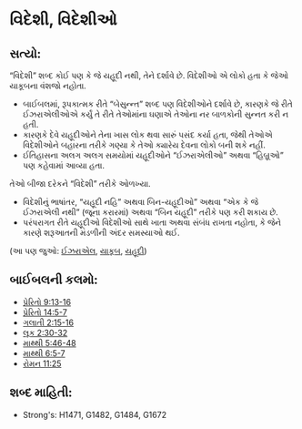 # વિદેશી, વિદેશીઓ 

## સત્યો: 

“વિદેશી” શબ્દ કોઈ પણ કે જે યહૂદી નથી, તેને દર્શાવે છે.
વિદેશીઓ એ લોકો હતા કે જેઓ યાકૂબના વંશજો નહોતા.

* બાઈબલમાં, રૂપકાત્મક રીતે “બેસુન્ન્ત” શબ્દ પણ વિદેશીઓને દર્શાવે છે, કારણકે જે રીતે ઈઝરાએલીઓએ કર્યું તે રીતે તેઓમાંના ઘણાએ તેઓના નર બાળકોની સુન્નત કરી ન હતી.
* કારણકે દેવે યહૂદીઓને તેના ખાસ લોક થવા સારું પસંદ કર્યા હતા, જેથી તેઓએ વિદેશીઓને બહારના તરીકે ગણ્યા કે તેઓ ક્યારેય દેવના લોકો બની શકે નહીં.
* ઈતિહાસના અલગ અલગ સમયોમાં યહૂદીઓને “ઈઝરાએલીઓ” અથવા “હિબ્રૂઓ” પણ કહેવામાં આવ્યા હતા.

તેઓ બીજા દરેકને “વિદેશી” તરીકે ઓળખ્યા.

* વિદેશીનું ભાષાંતર, “યહૂદી નહિ” અથવા બિન-યહૂદીઓ” અથવા “એક કે જે ઈઝરાએલી નથી” (જૂના કરારમાં) અથવા “બિન યહૂદી” તરીકે પણ કરી શકાય છે.
* પરંપરાગત રીતે યહૂદીઓ વિદેશીઓ સાથે ખાતા અથવા સંબંધ રાખતા નહોતા, કે જેને કારણે શરૂઆતની મંડળીની અંદર સમસ્યાઓ થઈ.

(આ પણ જુઓ: [ઈઝરાએલ](../kt/israel.md), [યાકૂબ](../names/jacob.md), [યહૂદી](../kt/jew.md))

## બાઈબલની કલમો: 

* [પ્રેરિતો 9:13-16](rc://gu/tn/help/act/09/13)
* [પ્રેરિતો 14:5-7](rc://gu/tn/help/act/14/05)
* [ગલાતી 2:15-16](rc://gu/tn/help/gal/02/15)
* [લૂક 2:30-32](rc://gu/tn/help/luk/02/30)
* [માથ્થી 5:46-48](rc://gu/tn/help/mat/05/46)
* [માથ્થી 6:5-7](rc://gu/tn/help/mat/06/05)
* [રોમન 11:25](rc://gu/tn/help/rom/11/25)

## શબ્દ માહિતી: 

* Strong's: H1471, G1482, G1484, G1672
